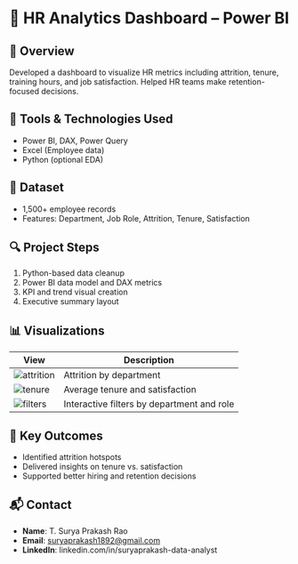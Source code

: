 # 👥 HR Analytics Dashboard – Power BI

## 📌 Overview
Developed a dashboard to visualize HR metrics including attrition, tenure, training hours, and job satisfaction. Helped HR teams make retention-focused decisions.

## 🧰 Tools & Technologies Used
- Power BI, DAX, Power Query
- Excel (Employee data)
- Python (optional EDA)

## 📁 Dataset
- 1,500+ employee records
- Features: Department, Job Role, Attrition, Tenure, Satisfaction

## 🔍 Project Steps
1. Python-based data cleanup  
2. Power BI data model and DAX metrics  
3. KPI and trend visual creation  
4. Executive summary layout

## 📊 Visualizations

| View | Description |
|------|-------------|
| ![attrition](images/hr_attrition_trends.png) | Attrition by department |
| ![tenure](images/hr_tenure_avg.png) | Average tenure and satisfaction |
| ![filters](images/hr_dashboard_filters.png) | Interactive filters by department and role |

## 🎯 Key Outcomes
- Identified attrition hotspots
- Delivered insights on tenure vs. satisfaction
- Supported better hiring and retention decisions

## 📬 Contact  
- **Name**: T. Surya Prakash Rao  
- **Email**: suryaprakash1892@gmail.com  
- **LinkedIn**: linkedin.com/in/suryaprakash-data-analyst
